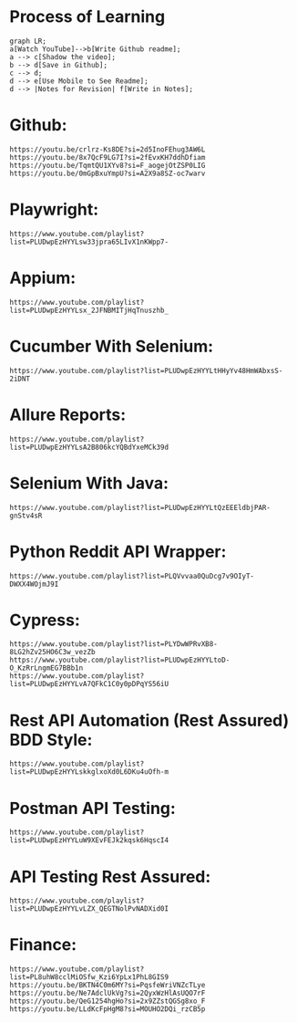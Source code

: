 # Process of Learning

```mermaid
graph LR;
a[Watch YouTube]-->b[Write Github readme];
a --> c[Shadow the video];
b --> d[Save in Github];
c --> d;
d --> e[Use Mobile to See Readme];
d --> |Notes for Revision| f[Write in Notes];
```

# Github:
    https://youtu.be/crlrz-Ks8DE?si=2d5InoFEhug3AW6L
    https://youtu.be/8x7QcF9LG7I?si=2fEvxKH7ddhDfiam
    https://youtu.be/TqmtQU1XYv8?si=F_aogejOtZSP0LIG
    https://youtu.be/0mGpBxuYmpU?si=A2X9a8SZ-oc7warv
# Playwright: 
    https://www.youtube.com/playlist?list=PLUDwpEzHYYLsw33jpra65LIvX1nKWpp7-
# Appium: 
    https://www.youtube.com/playlist?list=PLUDwpEzHYYLsx_2JFNBMITjHqTnuszhb_
# Cucumber With Selenium: 
    https://www.youtube.com/playlist?list=PLUDwpEzHYYLtHHyYv48HmWAbxsS-2iDNT
# Allure Reports: 
    https://www.youtube.com/playlist?list=PLUDwpEzHYYLsA2B806kcYQBdYxeMCk39d
# Selenium With Java: 
    https://www.youtube.com/playlist?list=PLUDwpEzHYYLtQzEEEldbjPAR-gnStv4sR
# Python Reddit API Wrapper: 
    https://www.youtube.com/playlist?list=PLQVvvaa0QuDcg7v9OIyT-DWXX4WOjmJ9I
# Cypress:
    https://www.youtube.com/playlist?list=PLYDwWPRvXB8-8LG2hZv25HO6C3w_vezZb
    https://www.youtube.com/playlist?list=PLUDwpEzHYYLtoD-O_KzRrLngmEG7BBb1n
    https://www.youtube.com/playlist?list=PLUDwpEzHYYLvA7QFkC1C0y0pDPqYS56iU
# Rest API Automation (Rest Assured) BDD Style: 
    https://www.youtube.com/playlist?list=PLUDwpEzHYYLskkglxoXd0L6DKu4uOfh-m
# Postman API Testing: 
    https://www.youtube.com/playlist?list=PLUDwpEzHYYLuW9XEvFEJk2kqsk6HqscI4
# API Testing Rest Assured: 
    https://www.youtube.com/playlist?list=PLUDwpEzHYYLvLZX_QEGTNolPvNADXid0I
# Finance: 
    https://www.youtube.com/playlist?list=PL8uhW8cclMiOSfw_Kzi6YpLx1PhL8GIS9
    https://youtu.be/BKTN4C0m6MY?si=PqsfeWriVNZcTLye
    https://youtu.be/Ne7AdclUkVg?si=2QyxWzHlAsUQO7rF
    https://youtu.be/QeG1254hgHo?si=2x9ZZstQGSg8xo_F
    https://youtu.be/LLdKcFpHgM8?si=MOUHO2DQi_rzCB5p
